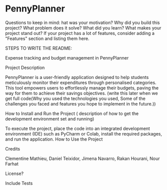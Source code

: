 # PennyPlanner

Questions to keep in mind:
hat was your motivation?
Why did you build this project?
What problem does it solve?
What did you learn?
What makes your project stand out?
If your project has a lot of features, consider adding a "Features" section and listing them here.

STEPS TO WRITE THE README:

Expense tracking and budget management in PennyPlanner

Project Description

PennyPlanner is a user-friendly application designed to help students meticulously monitor their expenditures through personalised categories. This tool empowers users to effortlessly manage their budgets, paving the way for them to achieve their savings objectives.
(write this later when we get full code(Why you used the technologies you used, Some of the challenges you faced and features you hope to implement in the future.))

How to Install and Run the Project ( description of how to get the development environment set and running)

To execute the project, place the code into an integrated development environment (IDE) such as PyCharm or Colab, install the required packages, and run the application.
How to Use the Project

Credits

Clementine Mathieu, 
Daniel Teixidor, 
Jimena Navarro,
Rakan Hourani, 
Nour Farhat

License?

Include Tests
